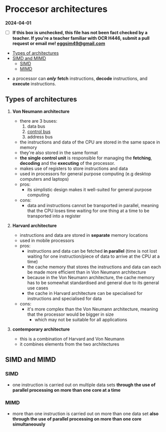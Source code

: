 # Proccesor architectures

**2024-04-01**

- [ ] **If this box is unchecked, this file has not been fact checked by a teacher. If you're a teacher familiar with OCR H446, submit a pull request or email me! <eggsim49@gmail.com>**

<!-- vim-markdown-toc GFM -->

* [Types of architectures](#types-of-architectures)
* [SIMD and MIMD](#simd-and-mimd)
    * [SIMD](#simd)
    * [MIMD](#mimd)

<!-- vim-markdown-toc -->

- a processor can ***only*** **fetch** instructions, **decode** instructions, and **execute** instructions.

## Types of architectures

1. **Von Neumann architecture**
    - there are 3 buses:
        1. data bus
        2. [control bus](https://github.com/RubberDuckCollector/subject-resources/blob/main/sixth-form/notes/stem/cs/as-and-a-level-ocr/onenote-structure/unit-1/1-computer-components/PROCESSOR-COMPONENTS.md#control-bus)
        3. address bus
    - the instructions and data of the CPU are stored in the same space in memory
    - they're also stored in the same format
    - **the single control unit** is responsible for managing the **fetching**, **decoding** and the **executing** of the processor.
    - makes use of registers to store instructions and data
    - used in processors for general purpose computing (e.g desktop computers and laptops)
    - pros:
        - its simplistic design makes it well-suited for general purpose computing
    - cons:
        - data and instructions cannot be transported in parallel, meaning that the CPU loses time waiting for one thing at a time to be transported into a register

1. **Harvard architecture**
    - instructions and data are stored in **separate** memory locations
    - used in mobile processors
    - pros:
        - instructions and data can be fetched **in parallel** (time is not lost waiting for one instruction/piece of data to arrive at the CPU at a time)
        - the cache memory that stores the instructions and data can each be made more efficient than in Von Neumann architecture
        - because in the Von Neumann architecture, the cache memory has to be somewhat standardised and general due to its general use cases
        - the cache in Harvard architecture can be specialised for instructions and specialised for data
    - cons:
        - it's more complex than the Von Neumann architecture, meaning that the processor would be bigger in size
            - which may not be suitable for all applications

1. **contemporary architecture**
    - this is a combination of Harvard and Von Neumann
    - it combines elements from the two architectures

## SIMD and MIMD

### SIMD

- one instruction is carried out on multiple data sets **through the use of parallel processing on more than one core at a time**

### MIMD

- more than one instruction is carried out on more than one data set **also through the use of parallel processing on more than one core simultaneously**
